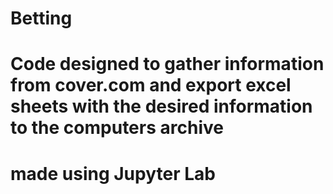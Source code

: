 # Betting

# Code designed to gather information from cover.com and export excel sheets with the desired information to the computers archive
# made using Jupyter Lab
